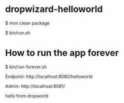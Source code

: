 dropwizard-helloworld
=====================

$ mvn clean package

$ bin/run.sh 

# How to run the app  forever
$ bin/run-forever.sh

Endpoint: http://localhost:8080/helloworld

Admin: http://localhost:8081/

hello from dropworld
